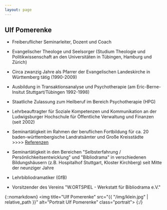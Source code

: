 ```yaml
---
layout: page
---
```


<div markdown="1">

## Ulf Pomerenke

- Freiberuflicher Seminarleiter, Dozent und Coach

- Evangelischer Theologe und Seelsorger (Studium Theologie und Politikwissenschaft an den Universitäten in Tübingen, Hamburg und Zürich)

- Circa zwanzig Jahre als Pfarrer der Evangelischen Landeskirche in Württemberg tätig (1990-2009)

- Ausbildung in Transaktionsanalyse und Psychotherapie (am Eric-Berne-Insitut Stuttgart/Tübingen 1992-1998)

- Staatliche Zulassung zum Heilberuf im Bereich Psychotherapie (HPG)

- Lehrbeauftragter für Soziale Kompetenzen und Kommunikation an der Ludwigsburger Hochschule für Öffentliche Verwaltung und Finanzen (seit 2002)

- Seminartätigkeit im Rahmen der beruflichen Fortbildung für ca. 20 baden-württembergische Landratsämter und Große Kreisstädte >>>>&nbsp;[Referenzen](referenzen)

- Seminartätigkeit in den Bereichen "Selbsterfahrung / Persönlichkeitsentwicklung"  und "Bibliodrama" in verschiedenen Bildungshäusern (z.B. Hospitalhof Stuttgart, Kloster Kirchberg) seit Mitte der neunziger Jahre

- Lehrbibliodramatiker (GfB)

- Vorsitzender des Vereins "W.ORTSPIEL - Werkstatt für Bibliodrama e.V."

</div>

{::nomarkdown}
<img title="Ulf Pomerenke" src="{{ "/img/klein.jpg" | relative_path }}" alt="Portrait Ulf Pomerenke" class="portrait">
{:/}